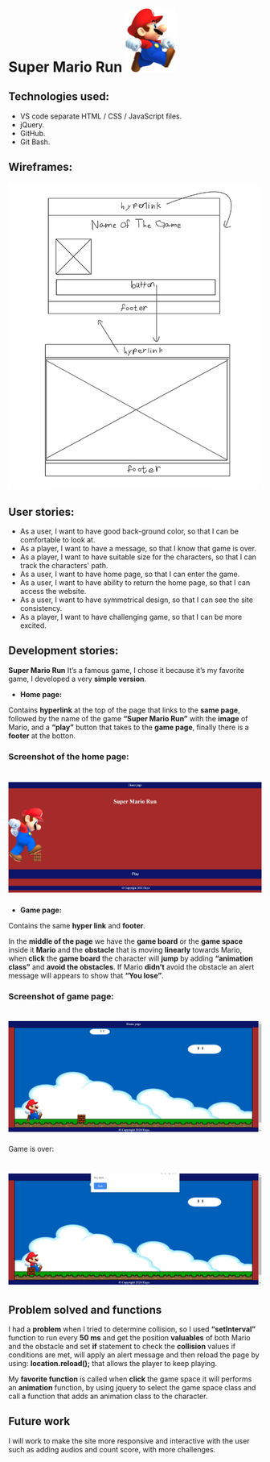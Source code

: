  # Super Mario Run  <img src="/images/MarioRun.png" width="100">
 ## Technologies used:
* VS code separate HTML / CSS / JavaScript files.
* jQuery.
* GitHub.
* Git Bash.
## Wireframes: 

<img src="/images/wirefram.jpg" width="500">


## User stories:

* As a user, I want to have good back-ground color, so that I can be comfortable to look at.
* As a player, I want to have a message, so that I know that game is over.
* As a player, I want to have suitable size for the characters, so that I can track the characters' path.
* As a user, I want to have home page, so that I can enter the game.
* As a user, I want to have ability to return the home page, so that I can access the website.
* As a user, I want to have symmetrical design, so that I can see the site consistency.
* As a player, I want to have challenging game, so that I can be more excited.


## Development stories:
**Super Mario Run** It’s a famous game, I chose it because it’s my favorite game, I developed a very **simple version**.

* **Home page:**

 Contains **hyperlink** at the top of the page that links to the **same page**, followed by the name of the game **“Super Mario Run”** with the **image** of Mario, and a **“play”** button that takes to the **game page**, finally there is a **footer** at the botton.

### Screenshot of the home page: 

# ![](/images/homePage.png)

* **Game page:**

 Contains the same **hyper link** and **footer**.
 
 In the **middle of the page** we have the **game board** or the **game space** inside it  **Mario** and the **obstacle** that is moving **linearly** towards  Mario, when **click** the **game board** the character will **jump** by adding **“animation class”** and **avoid the obstacles**. If Mario **didn’t** avoid the obstacle an alert message will appears to show that **“You lose”**.

### Screenshot of game page:

# ![](/images/gamePage.png)

Game is over:

# ![](/images/loseAlert.png)


## Problem solved and functions
I had a **problem** when I tried to determine collision, so I used **“setInterval”** function to run every **50 ms** and get the position **valuables** of both Mario and the obstacle and set **if** statement to check the **collision** values if conditions are met, will apply an alert message 
and then reload the page by using:
 **location.reload();** 
 that allows the player to keep playing.


My **favorite function** is called when **click** the game space it will performs an **animation** function,
by using jquery to select the game space class and call a function that adds an animation class to the character.


## Future work 
I will work to make the site more responsive and interactive with the user such as 
adding audios and count score, with more challenges.




